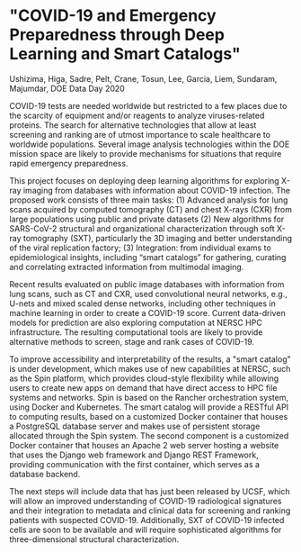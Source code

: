 "COVID-19 and Emergency Preparedness through Deep Learning and Smart Catalogs"
==============================================================================

Ushizima, Higa, Sadre, Pelt, Crane, Tosun, Lee, Garcia, Liem, Sundaram, Majumdar, DOE Data Day 2020

COVID-19 tests are needed worldwide but restricted to a few places due to the scarcity of equipment and/or reagents to analyze viruses-related proteins. The search for alternative technologies that allow at least screening and ranking are of utmost importance to scale healthcare to worldwide populations. Several image analysis technologies within the DOE mission space are likely to provide mechanisms for situations that require rapid emergency preparedness.

This project focuses on deploying deep learning algorithms for exploring X-ray imaging from databases with information about COVID-19 infection. The proposed work consists of three main tasks: (1) Advanced analysis for lung scans acquired by computed tomography (CT) and chest X-rays (CXR) from large populations using public and private datasets (2) New algorithms for SARS-CoV-2 structural and organizational characterization through soft X-ray tomography (SXT), particularly the 3D imaging and better understanding of the viral replication factory; (3) Integration: from individual exams to epidemiological insights, including “smart catalogs” for gathering, curating and correlating extracted information from multimodal imaging.

Recent results evaluated on public image databases with information from lung scans, such as CT and CXR, used convolutional neural networks, e.g., U-nets and mixed scaled dense networks, including other techniques in machine learning in order to create a COVID-19 score. Current data-driven models for prediction are also exploring computation at NERSC HPC infrastructure. The resulting computational tools are likely to provide alternative methods to screen, stage and rank cases of COVID-19.

To improve accessibility and interpretability of the results, a "smart catalog" is under development, which makes use of new capabilities at NERSC, such as the Spin platform, which provides cloud-style flexibility while allowing users to create new apps on demand that have direct access to HPC file systems and networks. Spin is based on the Rancher orchestration system, using Docker and Kubernetes. The smart catalog will provide a RESTful API to computing results, based on a customized Docker container that houses a PostgreSQL database server and makes use of persistent storage allocated through the Spin system. The second component is a customized Docker container that houses an Apache 2 web server hosting a website that uses the Django web framework and Django REST Framework, providing communication with the first container, which serves as a database backend.

The next steps will include data that has just been released by UCSF, which will allow an improved understanding of COVID-19 radiological signatures and their integration to metadata and clinical data for screening and ranking patients with suspected COVID-19. Additionally, SXT of COVID-19 infected cells are soon to be available and will require sophisticated algorithms for three-dimensional structural characterization.
